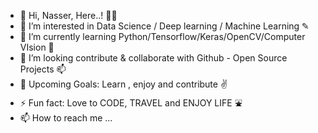 - 👋 Hi,  Nasser, Here..! 👋😄
- 👀 I’m interested in Data Science / Deep learning / Machine Learning ✎
- 🌱 I’m currently learning Python/Tensorflow/Keras/OpenCV/Computer VIsion  💬
- 💞️ I’m looking contribute & collaborate with Github - Open Source Projects 📫
- 🥅 Upcoming Goals: Learn , enjoy and contribute ✌
- ⚡ Fun fact: Love to CODE, TRAVEL and ENJOY LIFE ⛲
- 📫 How to reach me ...

<!---
Nasreddine-EL-MAMMERI/Nasreddine-EL-MAMMERI is a ✨ special ✨ repository because its `README.md` (this file) appears on your GitHub profile.
You can click the Preview link to take a look at your changes.
--->
